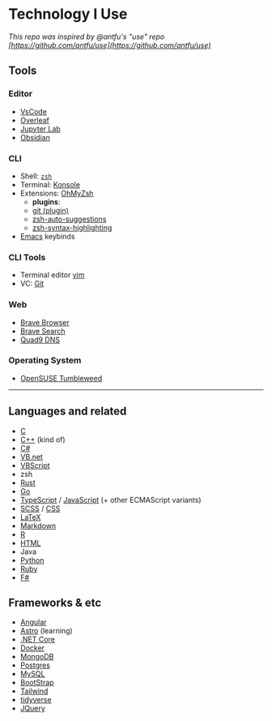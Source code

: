 # Technology I Use

_This repo was inspired by @antfu's "use" repo [https://github.com/antfu/use](https://github.com/antfu/use)_

## Tools

### Editor

- [VsCode](https://code.visualstudio.com/)
- [Overleaf](https://overleaf.com/)
- [Jupyter Lab](https://jupyter.org/)
- [Obsidian](https://obsidian.md/)

### CLI

- Shell: [`zsh`](https://zsh.org/)
- Terminal: [Konsole](https://konsole.kde.org/)
- Extensions: [OhMyZsh](https://ohmyz.sh/)
  - **plugins**:
  - [git (plugin)](https://github.com/ohmyzsh/ohmyzsh/blob/master/plugins/git/git.plugin.zsh)
  - [zsh-auto-suggestions](https://github.com/marlonrichert/zsh-autocomplete)
  - [zsh-syntax-highlighting](https://github.com/zsh-users/zsh-syntax-highlighting)
- [Emacs](https://www.gnu.org/software/emacs/) keybinds

### CLI Tools

- Terminal editor [vim](https://www.vim.org/)
- VC: [Git](https://git-scm.com/)

### Web

- [Brave Browser](https://brave.com/)
- [Brave Search](http://search.brave.com/)
- [Quad9 DNS](https://www.quad9.net/)

### Operating System

- [OpenSUSE Tumbleweed](https://get.opensuse.org/tumbleweed/)

---

## Languages and related

- [C](https://www.iso.org/standard/74528.html)
- [C++](https://isocpp.org/) (kind of)
- [C#](https://docs.microsoft.com/en-us/dotnet/csharp/)
- [VB.net](https://docs.microsoft.com/en-us/dotnet/visual-basic/)
- [VBScript](https://docs.microsoft.com/en-us/previous-versions/t0aew7h6(v=vs.85))
- zsh
- [Rust](https://www.rust-lang.org/)
- [Go](https://go.dev/)
- [TypeScript](https://www.typescriptlang.org/) / [JavaScript](https://www.ecma-international.org/technical-committees/tc39/) (+ other ECMAScript variants)
- [SCSS](https://sass-lang.com/) / [CSS](https://drafts.csswg.org/)
- [LaTeX](https://www.latex-project.org/)
- [Markdown](https://www.markdownguide.org/)
- [R](https://www.r-project.org/)
- [HTML](https://html.spec.whatwg.org/multipage/)
- Java
- [Python](https://www.python.org/)
- [Ruby](https://www.ruby-lang.org/en/)
- [F#](https://fsharp.org/)

## Frameworks & etc

- [Angular](https://angular.io/)
- [Astro](https://astro.build/) (learning)
- [.NET Core](https://dotnet.microsoft.com/en-us/)
- [Docker](https://www.docker.com/)
- [MongoDB](https://www.mongodb.com/)
- [Postgres](https://www.postgresql.org/)
- [MySQL](https://www.mysql.com/)
- [BootStrap](https://getbootstrap.com/)
- [Tailwind](https://tailwindcss.com/)
- [tidyverse](https://tidyverse.org)
- [JQuery](https://jquery.com/)
